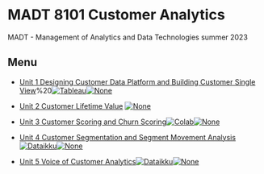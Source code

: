 
# MADT 8101 Customer Analytics

MADT - Management of Analytics and Data Technologies summer 2023


## Menu

 - [Unit 1 Designing Customer Data Platform and Building Customer Single View](https://github.com/gaintcp/customer_analytic/tree/main/Unit%201%20Designing%20Customer%20Data%20Platform%20and%20Building%20Customer%20Single%20View)%20[![Tableau](https://img.shields.io/badge/Tableau-orange.svg)](https://www.tableau.com/th-th)[![None](https://img.shields.io/badge/Concept-Presentation-green.svg)](https://github.com/gaintcp/customer_analytic)

 - [Unit 2 Customer Lifetime Value](https://github.com/gaintcp/customer_analytic/tree/main/Unit%202%20Customer%20Lifetime%20Value) [![None](https://img.shields.io/badge/Concept-Presentation-green.svg)](https://github.com/gaintcp/customer_analytic)


 - [Unit 3 Customer Scoring and Churn Scoring](https://github.com/gaintcp/customer_analytic/tree/main/Unit%203%20Customer%20Scoring%20and%20Churn%20Scoring)[![Colab](https://img.shields.io/badge/Google%20Colab-yellow.svg)](https://colab.research.google.com/?hl=th)[![None](https://img.shields.io/badge/Concept-Presentation-green.svg)](https://github.com/gaintcp/customer_analytic)

 - [Unit 4 Customer Segmentation and Segment Movement Analysis](https://github.com/gaintcp/customer_analytic/tree/main/Unit%204%20Customer%20Segmentation%20and%20Segment%20Movement%20Analysis)[![Dataikku](https://img.shields.io/badge/Dataikku-blue.svg)](https://www.dataiku.com/)[![None](https://img.shields.io/badge/Concept-Presentation-green.svg)](https://github.com/gaintcp/customer_analytic)


- [Unit 5 Voice of Customer Analytics](https://bulldogjob.com/news/449-how-to-write-a-good-readme-for-your-github-project)[![Dataikku](https://img.shields.io/badge/Dataikku-blue.svg)](https://www.dataiku.com/)[![None](https://img.shields.io/badge/Concept-Presentation-green.svg)](https://github.com/gaintcp/customer_analytic)

